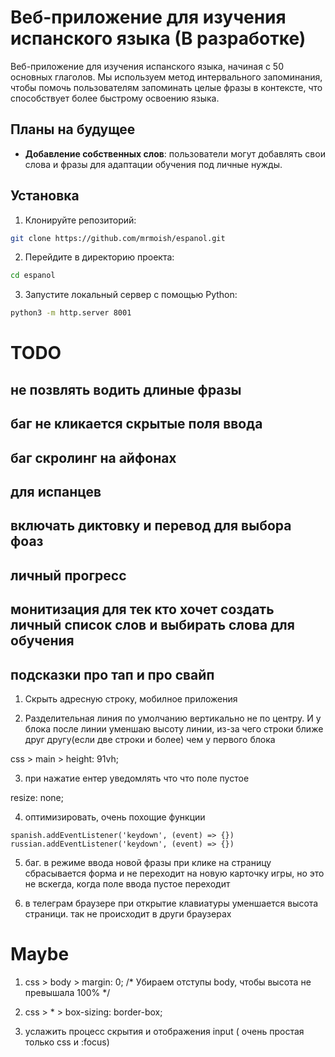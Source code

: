 # Веб-приложение для изучения испанского языка (В разработке)

Веб-приложение для изучения испанского языка, начиная с 50 основных глаголов. Мы используем метод интервального запоминания, чтобы помочь пользователям запоминать целые фразы в контексте, что способствует более быстрому освоению языка.

## Планы на будущее
-  **Добавление собственных слов**: пользователи могут добавлять свои слова и фразы для адаптации обучения под личные нужды.

## Установка
1. Клонируйте репозиторий:
```bash
git clone https://github.com/mrmoish/espanol.git
```

2. Перейдите в директорию проекта:
```bash
cd espanol
```

3. Запустите локальный сервер с помощью Python:
```sh
python3 -m http.server 8001
```

# TODO

## не позвлять водить длиные фразы 

## баг не кликается скрытые поля ввода

## баг скролинг на айфонах

## для испанцев 

## включать диктовку и перевод для выбора фоаз 

## личный прогресс 

## монитизация для тек кто хочет создать личный список слов и выбирать слова для обучения 

## подсказки про тап и про свайп

1. Cкрыть адресную строку, мобилное приложения

2. Разделительная линия по умолчанию вертикально не по центру. И у блока после линии уменшаю высоту линии, из-за чего строки ближе друг другу(если две строки и более) чем у первого блока

css > main > height: 91vh;

3. при нажатие ентер уведомлять что что поле пустое

resize: none;

4. оптимизировать, очень похощие функции


```
spanish.addEventListener('keydown', (event) => {})
russian.addEventListener('keydown', (event) => {})
```

5. баг. в режиме ввода новой фразы при клике на страницу сбрасывается форма и не переходит на новую карточку игры, но это не вскегда, когда поле ввода пустое переходит


6. в телеграм браузере при открытие клавиатуры уменшается высота страници. так не происходит в други браузерах

# Maybe

1. css > body > margin: 0; /* Убираем отступы body, чтобы высота не превышала 100% */

2. css > * > box-sizing: border-box;

3. услажить процесс скрытия и отображения input ( очень простая только css и :focus)
